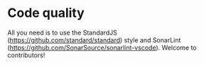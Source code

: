 # Code quality

All you need is to use the StandardJS (https://github.com/standard/standard) style and SonarLint (https://github.com/SonarSource/sonarlint-vscode).
Welcome to contributors!
